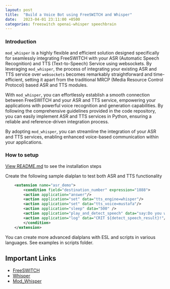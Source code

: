 ```yaml
---
layout: post
title:  "Build a Voice Bot using FreeSWITCH and Whisper"
date:   2023-04-01 23:11:00 +0500
categories: freeswitch openai-whisper speechbrain 
---
```

    
### Introduction

`mod_whisper` is a highly flexible and efficient solution designed specifically for seamlessly integrating FreeSWITCH with your ASR (Automatic Speech Recognition) and TTS (Text-to-Speech) Service using websockets. By leveraging `mod_whisper`, the process of integrating your existing ASR and TTS service over `websockets` becomes remarkably straightforward and time-efficient, setting it apart from the traditional MRCP (Media Resource Control Protocol) based ASR and TTS modules.

With `mod_whisper`, you can effortlessly establish a smooth connection between FreeSWITCH and your ASR and TTS service, empowering your applications with powerful voice recognition and generation capabilities. By following the comprehensive guidelines provided in the code repository, you can easily implement ASR and TTS services in Python, ensuring a reliable and reference-driven integration process.

By adopting `mod_whisper`, you can streamline the integration of your ASR and TTS services, enabling enhanced voice-based communication within your applications.


### How to setup 

[View README.md](https://github.com/cyrenity/mod_whisper) to see the installation steps 

Create the following sample dialplan to test both ASR and TTS functionality


```xml
    <extension name="asr_demo">
        <condition field="destination_number" expression="1888">
		<action application="answer"/>
        <action application="set" data="tts_engine=whisper"/>
        <action application="set" data="tts_voice=mustafa"/>
		<action application="sleep" data="500" />
		<action application="play_and_detect_speech" data="say:Do you want takeaway or home delivery? detect:whisper {channel-uuid=${uuid},start-input-timers=false}takeaway or delivery"/>
		<action application="log" data="CRIT ${detect_speech_result}!"/>-->
        </condition>
    </extension>

```

You can create more advanced dialplans with ESL and scripts in various languages. See examples in scripts folder.


## Important Links

- [FreeSWITCH](https://freeswitch.org)
- [Whisper](https://openai.com/research/whisper)
- [Mod_Whisper](https://github.com/cyrenity/mod_whisper)